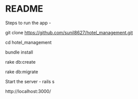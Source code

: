 # README

Steps to run the app -

git clone https://github.com/sunil8627/hotel_management.git

cd hotel_management

bundle install

rake db:create

rake db:migrate

Start the server - rails s

http://localhost:3000/

